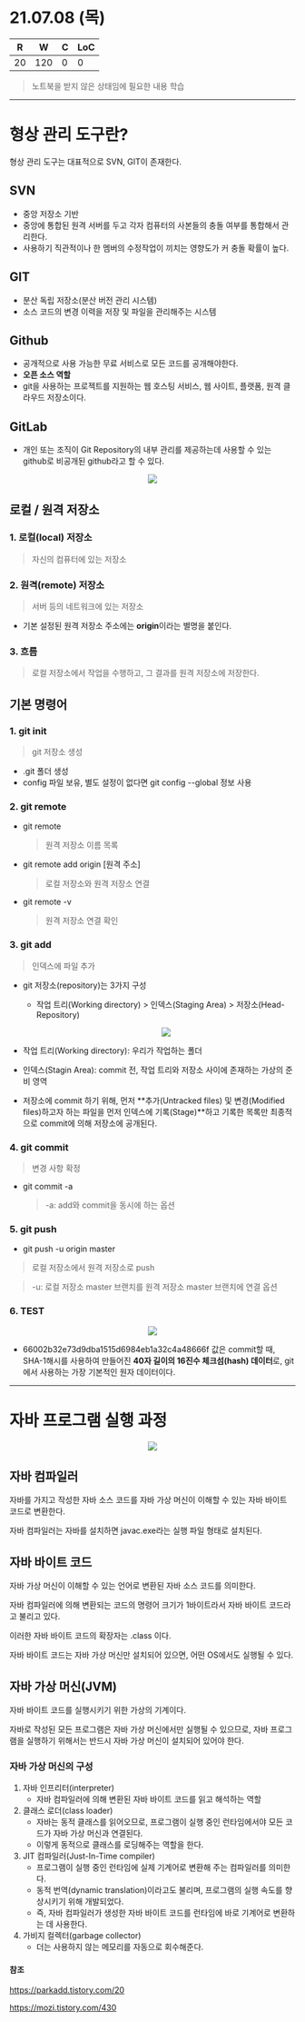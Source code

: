# 21.07.08 (목)

| R    | W    | C    | LoC  |
| ---- | ---- | ---- | ---- |
| 20   | 120  | 0    | 0    |

> 노트북을 받지 않은 상태임에 필요한 내용 학습



--------



# 형상 관리 도구란?

형상 관리 도구는 대표적으로 SVN, GIT이 존재한다.



## SVN

- 중앙 저장소 기반
- 중앙에 통합된 원격 서버를 두고 각자 컴퓨터의 사본들의 충돌 여부를 통합해서 관리한다.
- 사용하기 직관적이나 한 멤버의 수정작업이 끼치는 영향도가 커 충돌 확률이 높다.

## GIT

- 분산 독립 저장소(분산 버전 관리 시스템)
- 소스 코드의 변경 이력을 저장 및 파일을 관리해주는 시스템

## Github

- 공개적으로 사용 가능한 무료 서비스로 모든 코드를 공개해야한다.
- **오픈 소스 역할**
- git을 사용하는 프로젝트를 지원하는 웹 호스팅 서비스, 웹 사이트, 플랫폼, 원격 클라우드 저장소이다.

## GitLab

- 개인 또는 조직이 Git Repository의 내부 관리를 제공하는데 사용할 수 있는 github로 비공개된 github라고 할 수 있다.



<center>
	<p align="center"><img src="./ref/gitvsgithub.png"></p>
</center>



## 로컬 / 원격 저장소

### 1. 로컬(local) 저장소

>  자신의 컴퓨터에 있는 저장소

### 2. 원격(remote) 저장소

>  서버 등의 네트워크에 있는 저장소

- 기본 설정된 원격 저장소 주소에는 **origin**이라는 별명을 붙인다.

### 3. 흐름

>  로컬 저장소에서 작업을 수행하고, 그 결과를 원격 저장소에 저장한다.



## 기본 명령어

### 1. git init 

> git 저장소 생성

- .git 폴더 생성
- config 파일 보유, 별도 설정이 없다면 git config --global 정보 사용



### 2. git remote

- git remote

  >  원격 저장소 이름 목록

- git remote add origin [원격 주소]

  >  로컬 저장소와 원격 저장소 연결

- git remote -v

  >  원격 저장소 연결 확인



### 3. git add

>  인덱스에 파일 추가

- git 저장소(repository)는 3가지 구성

  - 작업 트리(Working directory) > 인덱스(Staging Area) > 저장소(Head-Repository)

    <center>
	    <p align="center"><img src="./ref/git.png"></p>
    </center>

- 작업 트리(Working directory): 우리가 작업하는 폴더

- 인덱스(Stagin Area): commit 전, 작업 트리와 저장소 사이에 존재하는 가상의 준비 영역

- 저장소에 commit 하기 위해, 먼저 **추가(Untracked files) 및 변경(Modified files)하고자 하는 파일을 먼저 인덱스에 기록(Stage)**하고 기록한 목록만 최종적으로 commit에 의해 저장소에 공개된다.



### 4. git commit

> 변경 사항 확정

- git commit -a

  > -a: add와 commit을 동시에 하는 옵션



### 5. git push

- git push -u origin master

> 로컬 저장소에서 원격 저장소로 push

> -u: 로컬 저장소 master 브랜치를 원격 저장소 master 브랜치에 연결 옵션



### 6. TEST

<center>
	<p align="center"><img src="./ref/test.PNG"></p>
</center>

- 66002b32e73d9dba1515d6984eb1a32c4a48666f 값은 commit할 때, SHA-1해시를 사용하여 만들어진 **40자 길이의 16진수 체크섬(hash) 데이터**로, git에서 사용하는 가장 기본적인 원자 데이터이다.



-------



# 자바 프로그램 실행 과정

<center>
	<p align="center"><img src="./ref/java.png"></p>
</center>

## 자바 컴파일러

자바를 가지고 작성한 자바 소스 코드를 자바 가상 머신이 이해할 수 있는 자바 바이트 코드로 변환한다.

자바 컴파일러는 자바를 설치하면 javac.exe라는 실행 파일 형태로 설치된다.



## 자바 바이트 코드

자바 가상 머신이 이해할 수 있는 언어로 변환된 자바 소스 코드를 의미한다.

자바 컴파일러에 의해 변환되는 코드의 명령어 크기가 1바이트라서 자바 바이트 코드라고 불리고 있다.

이러한 자바 바이트 코드의 확장자는 .class 이다.

자바 바이트 코드는 자바 가상 머신만 설치되어 있으면, 어떤 OS에서도 실행될 수 있다.



## 자바 가상 머신(JVM)

자바 바이트 코드를 실행시키기 위한 가상의 기계이다.

자바로 작성된 모든 프로그램은 자바 가상 머신에서만 실행될 수 있으므로, 자바 프로그램을 실행하기 위해서는 반드시 자바 가상 머신이 설치되어 있어야 한다.



### 자바 가상 머신의 구성

1. 자바 인프리터(interpreter)
   - 자바 컴파일러에 의해 변환된 자바 바이트 코드를 읽고 해석하는 역할
2. 클래스 로더(class loader)
   - 자바는 동적 클래스를 읽어오므로, 프로그램이 실행 중인 런타임에서야 모든 코드가 자바 가상 머신과 연결된다.
   - 이렇게 동적으로 클래스를 로딩해주는 역할을 한다.
3. JIT 컴파일러(Just-In-Time compiler)
   - 프로그램이 실행 중인 런타임에 실제 기계어로 변환해 주는 컴파일러를 의미한다.
   - 동적 번역(dynamic translation)이라고도 불리며, 프로그램의 실행 속도를 향상시키기 위해 개발되었다.
   - 즉, 자바 컴파일러가 생성한 자바 바이트 코드를 런타임에 바로 기계어로 변환하는 데 사용한다.
4. 가비지 컬렉터(garbage collector)
   - 더는 사용하지 않는 메모리를 자동으로 회수해준다.



#### 참조

https://parkadd.tistory.com/20

https://mozi.tistory.com/430
